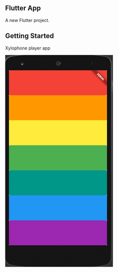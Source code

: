 ## Flutter App

A new Flutter project.

## Getting Started

Xylophone player app

![](assets/xylophone.png)